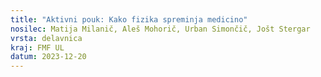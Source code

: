 ```yaml
---
title: "Aktivni pouk: Kako fizika spreminja medicino"
nosilec: Matija Milanič, Aleš Mohorič, Urban Simončič, Jošt Stergar
vrsta: delavnica
kraj: FMF UL
datum: 2023-12-20
---
```

